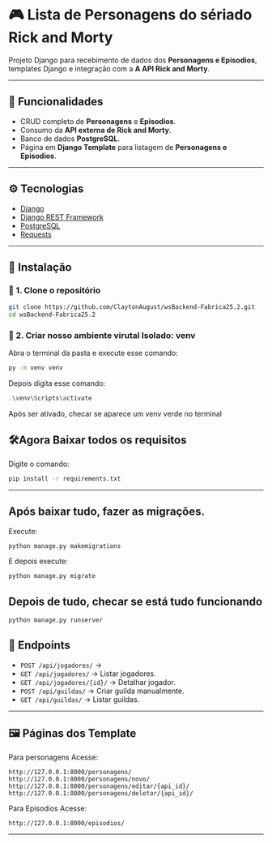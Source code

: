 # 🎮 Lista de Personagens do sériado Rick and Morty

Projeto Django para recebimento de dados dos **Personagens e Episodios**, templates Django e integração com a **A API Rick and Morty**.

---

## 📌 Funcionalidades

* CRUD completo de **Personagens** e **Episodios**.
* Consumo da **API externa de Rick and Morty**.
* Banco de dados **PostgreSQL**.
* Página em **Django Template** para listagem de **Personagens e Episodios**.

---

## ⚙️ Tecnologias

* [Django](https://www.djangoproject.com/)
* [Django REST Framework](https://www.django-rest-framework.org/)
* [PostgreSQL](https://www.postgresql.org/)
* [Requests](https://docs.python-requests.org/)

---

## 🚀 Instalação

### 🔹 1. Clone o repositório

```bash
git clone https://github.com/ClaytonAugust/wsBackend-Fabrica25.2.git
cd wsBackend-Fabrica25.2
```

### 🔹 2. Criar nosso ambiente virutal Isolado: venv
Abra o terminal da pasta e execute esse comando:
```bash
py -m venv venv
```
Depois digita esse comando:
```bash
.\venv\Scripts\activate
```
Após ser ativado, checar se aparece um venv verde no terminal
## 🛠️Agora Baixar todos os requisitos
Digite o comando:
```bash
pip install -r requirements.txt
```
---
## Após baixar tudo, fazer as migrações.
Execute:
```bash
python manage.py makemigrations
```
E depois execute:
```bash
python manage.py migrate
```
## Depois de tudo, checar se está tudo funcionando
```bash
python manage.py runserver
```
## 📡 Endpoints

* `POST /api/jogadores/` → 
* `GET /api/jogadores/` → Listar jogadores.
* `GET /api/jogadores/{id}/` → Detalhar jogador.
* `POST /api/guildas/` → Criar guilda manualmente.
* `GET /api/guildas/` → Listar guildas.

---

## 🖼️ Páginas dos Template

Para personagens Acesse:

```
http://127.0.0.1:8000/personagens/
http://127.0.0.1:8000/personagens/novo/
http://127.0.0.1:8000/personagens/editar/{api_id}/
http://127.0.0.1:8000/personagens/deletar/{api_id}/
```
Para Episodios Acesse:
```
http://127.0.0.1:8000/episodios/

```
---